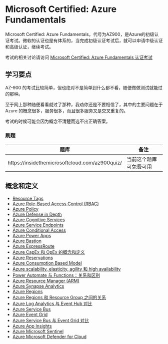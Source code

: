 # Microsoft Certified: Azure Fundamentals

Microsoft Certified: Azure Fundamentals，代号为AZ900，是Azure的初级认证考试。微软的认证也是有体系的，当完成初级认证考试后，就可以申请中级认证和高级认证，继续考试。

考试的相关讨论请访问 [Microsoft Certified: Azure Fundamentals 认证考试](https://www.isharkfly.com/t/microsoft-certified-azure-fundamentals/17770)

## 学习要点

AZ-900 的考试比较简单，但也绝对不是简单到什么都不看，随便做做测试就能过的那种。

至于网上那种随便看看就过了那种，我劝你还是不要相信了，其中的主要问题在于 Azure 的概念很多，服务很多，而且很多服务又是交叉重复的。

考试的时候可能会因为概念不清楚而选不出正确答案。

### 刷题

| 题库                                             | 备注          |
|------------------------------------------------|-------------|
| https://insidethemicrosoftcloud.com/az900quiz/ | 当前这个题库可免费可用 |

## 概念和定义

* [Resource Tags](https://www.isharkfly.com/t/azure-resource-tags/17796)
* [Azure Role-Based Access Control (RBAC)](https://www.isharkfly.com/t/azure-role-based-access-control-rbac/17797)
* [Azure Policy](https://www.isharkfly.com/t/azure-policy/17798)
* [Azure Defense in Depth](https://www.isharkfly.com/t/azure-defense-in-depth/17799)
* [Azure Cognitive Services](https://www.isharkfly.com/t/azure-cognitive-services/17800)
* [Azure Service Endpoints](https://www.isharkfly.com/t/azure-service-endpoints/17801)
* [Azure Conditional Access](https://www.isharkfly.com/t/azure-conditional-access/17802)
* [Azure Power Apps](https://www.isharkfly.com/t/azure-power-apps/17803)
* [Azure Bastion](https://www.isharkfly.com/t/azure-bastion/17804)
* [Azure ExpressRoute](https://www.isharkfly.com/t/azure-expressroute/17805)
* [Azure CapEx 和 OpEx 的概念和定义](https://www.isharkfly.com/t/azure-capex-opex/17807)
* [Azure Reservations](https://www.isharkfly.com/t/azure/17808)
* [Azure Consumption Based Model](https://www.isharkfly.com/t/azure/17809)
* [Azure scalability, elasticity, agility 和 high availability](https://www.isharkfly.com/t/untitled-ai-bot-pm/17811)
* [Power Automate 与 Functions：关系和区别](https://www.isharkfly.com/t/untitled-ai-bot-pm/17814)
* [Azure Resource Manager (ARM)](https://www.isharkfly.com/t/azure-arm/17815)
* [Azure Synapse Analytics](https://www.isharkfly.com/t/untitled-ai-bot-pm/17816)
* [Azure Regions](https://www.isharkfly.com/t/azure/17817)
* [Azure Regions 和 Resource Group 之间的关系](https://www.isharkfly.com/t/azure/17818)
* [Azure Log Analytics 与 Event Hub 对比](https://www.isharkfly.com/t/azure-log-analytics-event-hub/17819)
* [Azure Service Bus](https://www.isharkfly.com/t/azure-service-bus/17821)
* [Azure Event Grid](https://www.isharkfly.com/t/azure-event-grid/17820)
* [Azure Service Bus 与 Event Grid 对比](https://www.isharkfly.com/t/azure-service-bus-event-grid/17822)
* [Azure App Insights](https://www.isharkfly.com/t/untitled-ai-bot-pm/17823)
* [Azure Microsoft Sentinel](https://www.isharkfly.com/t/untitled-ai-bot-pm/17824)
* [Azure Microsoft Defender for Cloud](https://www.isharkfly.com/t/untitled-ai-bot-pm/17825)